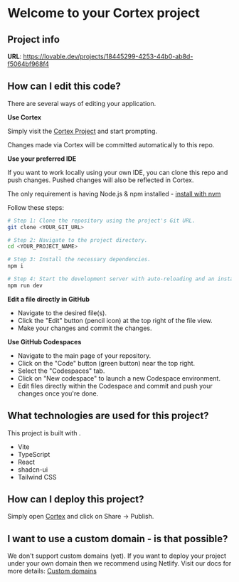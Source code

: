 
# Welcome to your Cortex project

## Project info

**URL**: https://lovable.dev/projects/18445299-4253-44b0-ab8d-f5064bf968f4

## How can I edit this code?

There are several ways of editing your application.

**Use Cortex**

Simply visit the [Cortex Project](https://lovable.dev/projects/18445299-4253-44b0-ab8d-f5064bf968f4) and start prompting.

Changes made via Cortex will be committed automatically to this repo.

**Use your preferred IDE**

If you want to work locally using your own IDE, you can clone this repo and push changes. Pushed changes will also be reflected in Cortex.

The only requirement is having Node.js & npm installed - [install with nvm](https://github.com/nvm-sh/nvm#installing-and-updating)

Follow these steps:

```sh
# Step 1: Clone the repository using the project's Git URL.
git clone <YOUR_GIT_URL>

# Step 2: Navigate to the project directory.
cd <YOUR_PROJECT_NAME>

# Step 3: Install the necessary dependencies.
npm i

# Step 4: Start the development server with auto-reloading and an instant preview.
npm run dev
```

**Edit a file directly in GitHub**

- Navigate to the desired file(s).
- Click the "Edit" button (pencil icon) at the top right of the file view.
- Make your changes and commit the changes.

**Use GitHub Codespaces**

- Navigate to the main page of your repository.
- Click on the "Code" button (green button) near the top right.
- Select the "Codespaces" tab.
- Click on "New codespace" to launch a new Codespace environment.
- Edit files directly within the Codespace and commit and push your changes once you're done.

## What technologies are used for this project?

This project is built with .

- Vite
- TypeScript
- React
- shadcn-ui
- Tailwind CSS

## How can I deploy this project?

Simply open [Cortex](https://lovable.dev/projects/18445299-4253-44b0-ab8d-f5064bf968f4) and click on Share -> Publish.

## I want to use a custom domain - is that possible?

We don't support custom domains (yet). If you want to deploy your project under your own domain then we recommend using Netlify. Visit our docs for more details: [Custom domains](https://docs.lovable.dev/tips-tricks/custom-domain/)
